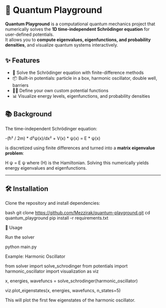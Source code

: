 # 🌌 Quantum Playground

**Quantum Playground** is a computational quantum mechanics project that numerically solves the **1D time-independent Schrödinger equation** for user-defined potentials.  
It allows you to **compute eigenvalues, eigenfunctions, and probability densities**, and visualize quantum systems interactively.

## ✨ Features
- 🔬 Solve the Schrödinger equation with finite-difference methods  
- 📦 Built-in potentials: particle in a box, harmonic oscillator, double well, barriers  
- 🧑‍💻 Define your own custom potential functions  
- 📊 Visualize energy levels, eigenfunctions, and probability densities  

## 📚 Background
The time-independent Schrödinger equation:

-(ħ² / 2m) * d²ψ(x)/dx² + V(x) * ψ(x) = E * ψ(x)

is discretized using finite differences and turned into a **matrix eigenvalue problem**:

H ψ = E ψ
where \(H\) is the Hamiltonian. Solving this numerically yields energy eigenvalues and eigenfunctions.

---

## 🛠 Installation
Clone the repository and install dependencies:

bash
git clone https://github.com/Mezzirak/quantum-playground.git
cd quantum_playground
pip install -r requirements.txt 


🚀 Usage

Run the solver

python main.py

Example: Harmonic Oscillator

from solver import solve_schrodinger
from potentials import harmonic_oscillator
import visualization as viz

x, energies, wavefuncs = solve_schrodinger(harmonic_oscillator)

viz.plot_eigenstates(x, energies, wavefuncs, n_states=5)

This will plot the first few eigenstates of the harmonic oscillator.
